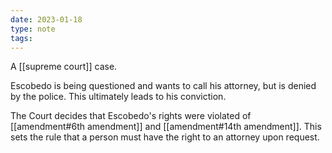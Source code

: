 ```yaml
---
date: 2023-01-18
type: note
tags:
---
```


A [[supreme court]] case.

Escobedo is being questioned and wants to call his attorney, but is denied by the police. This ultimately leads to his conviction.

The Court decides that Escobedo's rights were violated of [[amendment#6th amendment]] and [[amendment#14th amendment]]. This sets the rule that a person must have the right to an attorney upon request.

